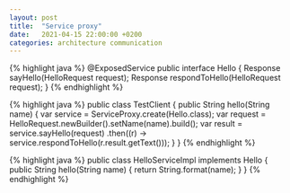 ```yaml
---
layout: post
title:  "Service proxy"
date:   2021-04-15 22:00:00 +0200
categories: architecture communication 
---
```




{% highlight java %}
@ExposedService
public interface Hello {
    Response<HelloResponse> sayHello(HelloRequest request);
    Response<HelloResponse> respondToHello(HelloRequest request);
}
{% endhighlight %}


{% highlight java %}
public class TestClient {
    public String hello(String name) {
        var service = ServiceProxy.create(Hello.class);
        var request = HelloRequest.newBuilder().setName(name).build();
        var result = service.sayHello(request)
            .then((r) -> service.respondToHello(r.result.getText()));
    }
}
{% endhighlight %}

{% highlight java %}
public class HelloServiceImpl implements Hello {
    public String hello(String name) {
        return String.format(name);
    }
}
{% endhighlight %}
